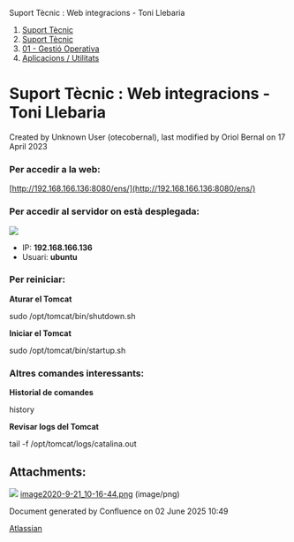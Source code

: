 Suport Tècnic : Web integracions - Toni Llebaria  

1.  [Suport Tècnic](index.md)
2.  [Suport Tècnic](13893782.md)
3.  [01 - Gestió Operativa](26313391.md)
4.  [Aplicacions / Utilitats](41517088.md)

Suport Tècnic : Web integracions - Toni Llebaria
================================================

Created by Unknown User (otecobernal), last modified by Oriol Bernal on 17 April 2023

### Per accedir a la web:

[http://192.168.166.136:8080/ens/](http://192.168.166.136:8080/ens/)

### Per accedir al servidor on està desplegada:

![](attachments/41519111/41519113.png)

*   IP: **192.168.166.136**
*   Usuari: **ubuntu**

### Per reiniciar:

**Aturar el Tomcat**

sudo /opt/tomcat/bin/shutdown.sh

**Iniciar el Tomcat**

sudo /opt/tomcat/bin/startup.sh

### Altres comandes interessants:

**Historial de comandes**

history

**Revisar logs del Tomcat**

tail -f /opt/tomcat/logs/catalina.out

  

  

Attachments:
------------

![](images/icons/bullet_blue.gif) [image2020-9-21\_10-16-44.png](attachments/41519111/41519113.png) (image/png)  

Document generated by Confluence on 02 June 2025 10:49

[Atlassian](http://www.atlassian.com/)